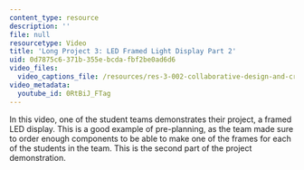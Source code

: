 ```yaml
---
content_type: resource
description: ''
file: null
resourcetype: Video
title: 'Long Project 3: LED Framed Light Display Part 2'
uid: 0d7875c6-371b-355e-bcda-fbf2be0ad6d6
video_files:
  video_captions_file: /resources/res-3-002-collaborative-design-and-creative-expression-with-arduino-microcontrollers-january-iap-2017/student-projects/long-project/long-project-3-led-framed-light-display-part-2/0RtBiJ_FTag.vtt
video_metadata:
  youtube_id: 0RtBiJ_FTag
---
```


In this video, one of the student teams demonstrates their project, a framed LED display. This is a good example of pre-planning, as the team made sure to order enough components to be able to make one of the frames for each of the students in the team. This is the second part of the project demonstration.